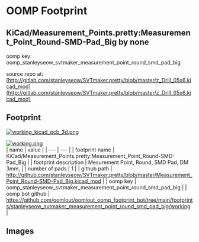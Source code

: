 # OOMP Footprint  
## KiCad/Measurement_Points.pretty:Measurement_Point_Round-SMD-Pad_Big  by none  
  
oomp key: oomp_stanleyseow_svtmaker_measurement_point_round_smd_pad_big  
  
source repo at: [http://gitlab.com/stanleyseow/SVTmaker.pretty/blob/master/z_Drill_05x6.kicad_mod](http://gitlab.com/stanleyseow/SVTmaker.pretty/blob/master/z_Drill_05x6.kicad_mod)  
## Footprint  
  
[![working_kicad_pcb_3d.png](working_kicad_pcb_3d_600.png)](working_kicad_pcb_3d.png)  
  
[![working.png](working_600.png)](working.png)  
| name | value | 
| --- | --- | 
| footprint name | KiCad/Measurement_Points.pretty:Measurement_Point_Round-SMD-Pad_Big | 
| footprint description | Mesurement Point, Round, SMD Pad, DM 3mm, | 
| number of pads | 1 | 
| github path | http://github.com/stanleyseow/SVTmaker.pretty/blob/master/Measurement_Point_Round-SMD-Pad_Big.kicad_mod | 
| oomp key | oomp_stanleyseow_svtmaker_measurement_point_round_smd_pad_big | 
| oomp bot github | https://github.com/oomlout/oomlout_oomp_footprint_bot/tree/main/footprints/stanleyseow_svtmaker_measurement_point_round_smd_pad_big/working | 
## Images  
